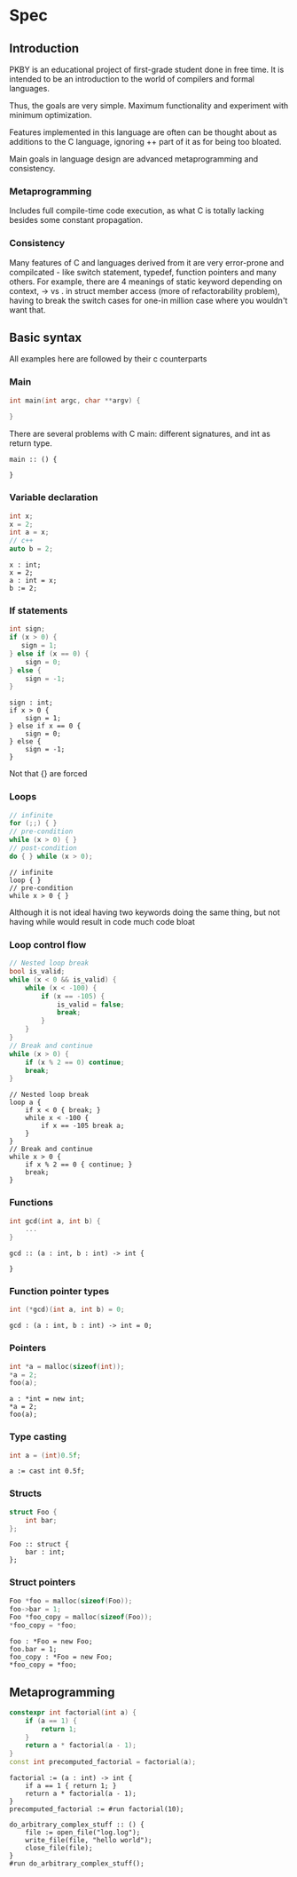 # Spec

## Introduction

PKBY is an educational project of first-grade student done in free time.
It is intended to be an introduction to the world of compilers and formal languages.

Thus, the goals are very simple. Maximum functionality and experiment with minimum optimization.

Features implemented in this language are often can be thought about as additions to the C language, ignoring ++ part of it as for being too bloated.

Main goals in language design are advanced metaprogramming and consistency.

### Metaprogramming

Includes full compile-time code execution, as what C is totally lacking besides some constant propagation.

### Consistency

Many features of C and languages derived from it are very error-prone and compilcated - like switch statement, typedef, function pointers and many others. For example, there are 4 meanings of static keyword depending on context, -> vs . in struct member access (more of refactorability problem), having to break the switch cases for one-in million case where you wouldn't want that. 

## Basic syntax

All examples here are followed by their c counterparts

### Main

```c
int main(int argc, char **argv) {
    
}
```

There are several problems with C main: 
different signatures, and int as return type.

```
main :: () {
    
}
```

### Variable declaration

```c++
int x;
x = 2;
int a = x;
// c++
auto b = 2;
```

```
x : int;
x = 2;
a : int = x;
b := 2;
```

### If statements

```c
int sign;
if (x > 0) {
   sign = 1; 
} else if (x == 0) {
    sign = 0;
} else {
    sign = -1;
}
```

```
sign : int;
if x > 0 {
    sign = 1;
} else if x == 0 {
    sign = 0;
} else {
    sign = -1;
}
```

Not that {} are forced

### Loops

```c
// infinite 
for (;;) { }
// pre-condition
while (x > 0) { }
// post-condition
do { } while (x > 0); 
```

```
// infinite
loop { }
// pre-condition
while x > 0 { }
```

Although it is not ideal having two keywords doing the same thing, but not having while would result in code much code bloat

### Loop control flow

```c
// Nested loop break
bool is_valid;
while (x < 0 && is_valid) {
    while (x < -100) {
        if (x == -105) {
            is_valid = false;
            break;
        }
    }
}
// Break and continue
while (x > 0) {
    if (x % 2 == 0) continue;
    break;
}
```

```
// Nested loop break
loop a {
    if x < 0 { break; }
    while x < -100 {
        if x == -105 break a; 
    }
}
// Break and continue
while x > 0 {
    if x % 2 == 0 { continue; }
    break;
}
```

### Functions

```c
int gcd(int a, int b) {
    ...
}
```

```
gcd :: (a : int, b : int) -> int {
    
}
```

### Function pointer types
```c
int (*gcd)(int a, int b) = 0;
```

```
gcd : (a : int, b : int) -> int = 0; 
```

### Pointers
```c
int *a = malloc(sizeof(int));
*a = 2;
foo(a);
```

```
a : *int = new int;
*a = 2;
foo(a);
```


### Type casting
```c
int a = (int)0.5f;
```

```
a := cast int 0.5f;
```

### Structs
```c
struct Foo {
    int bar;
};
```

```
Foo :: struct {
    bar : int;
};
```

### Struct pointers
```c
Foo *foo = malloc(sizeof(Foo));
foo->bar = 1;
Foo *foo_copy = malloc(sizeof(Foo));
*foo_copy = *foo; 
```

```
foo : *Foo = new Foo;
foo.bar = 1; 
foo_copy : *Foo = new Foo;
*foo_copy = *foo;
```

## Metaprogramming

```c++
constexpr int factorial(int a) {
    if (a == 1) {
        return 1;
    } 
    return a * factorial(a - 1);
}
const int precomputed_factorial = factorial(a);
```

```
factorial := (a : int) -> int {
    if a == 1 { return 1; }
    return a * factorial(a - 1);
}
precomputed_factorial := #run factorial(10); 

do_arbitrary_complex_stuff :: () {
    file := open_file("log.log");
    write_file(file, "hello world");
    close_file(file);
}
#run do_arbitrary_complex_stuff();
```

